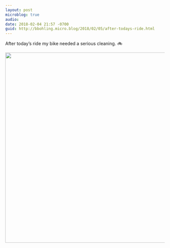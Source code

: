 ```yaml
---
layout: post
microblog: true
audio: 
date: 2018-02-04 21:57 -0700
guid: http://bbohling.micro.blog/2018/02/05/after-todays-ride.html
---
```

After today’s ride my bike needed a serious cleaning. 🚲

<img src="http://micro.brandonbohling.com/uploads/2018/891018e756.jpg" width="600" height="600" />
